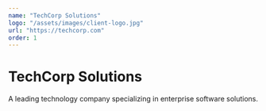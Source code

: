 ```yaml
---
name: "TechCorp Solutions"
logo: "/assets/images/client-logo.jpg"
url: "https://techcorp.com"
order: 1
---
```


# TechCorp Solutions

A leading technology company specializing in enterprise software solutions.
